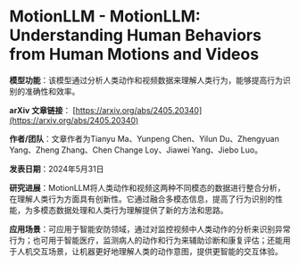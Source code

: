 # MotionLLM - MotionLLM: Understanding Human Behaviors from Human Motions and Videos

**模型功能**：该模型通过分析人类动作和视频数据来理解人类行为，能够提高行为识别的准确性和效率。

**arXiv 文章链接**：
[https://arxiv.org/abs/2405.20340](https://arxiv.org/abs/2405.20340)

**作者/团队**：文章作者为Tianyu Ma、Yunpeng Chen、Yilun Du、Zhengyuan Yang、Zheng Zhang、Chen Change Loy、Jiawei Yang、Jiebo Luo。

**发表日期**：2024年5月31日

**研究进展**：MotionLLM将人类动作和视频这两种不同模态的数据进行整合分析，在理解人类行为方面具有创新性。它通过融合多模态信息，提高了行为识别的性能，为多模态数据处理和人类行为理解提供了新的方法和思路。

**应用场景**：可应用于智能安防领域，通过对监控视频中人类动作的分析来识别异常行为；也可用于智能医疗，监测病人的动作和行为来辅助诊断和康复评估；还能用于人机交互场景，让机器更好地理解人类的动作意图，提供更智能的交互体验。